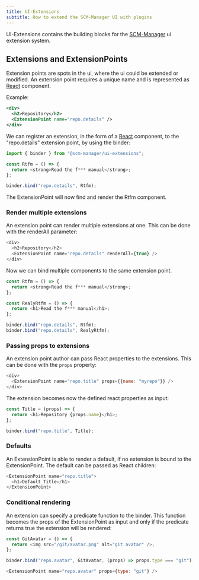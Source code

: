 ```yaml
---
title: UI-Extensions
subtitle: How to extend the SCM-Manager UI with plugins
---
```


UI-Extensions contains the building blocks for the [SCM-Manager](https://scm-manager.org) ui extension system.

## Extensions and ExtensionPoints

Extension points are spots in the ui, where the ui could be extended or modified. 
An extension point requires a unique name and is represented as [React](https://reactjs.org/) component.

Example:

```xml
<div>
  <h2>Repository</h2>
  <ExtensionPoint name="repo.details" />
</div>
```

We can register an extension, in the form of a [React](https://reactjs.org/) component, to the "repo.details" extension point, by using the binder:

```javascript
import { binder } from "@scm-manager/ui-extensions";

const Rtfm = () => {
  return <strong>Read the f*** manual</strong>;
};

binder.bind("repo.details", Rtfm);
```

The ExtensionPoint will now find and render the Rtfm component.

### Render multiple extensions

An extension point can render multiple extensions at one. This can be done with the renderAll parameter:


```javascript
<div>
  <h2>Repository</h2>
  <ExtensionPoint name="repo.details" renderAll={true} />
</div>
```

Now we can bind multiple components to the same extension point.

```javascript
const Rtfm = () => {
  return <strong>Read the f*** manual</strong>;
};

const RealyRtfm = () => {
  return <h1>Read the f*** manual</h1>;
};

binder.bind("repo.details", Rtfm);
binder.bind("repo.details", RealyRtfm);
```

### Passing props to extensions

An extension point author can pass React properties to the extensions. This can be done with the `props` property:

```javascript
<div>
  <ExtensionPoint name="repo.title" props={{name: "myrepo"}} />
</div>
```

The extension becomes now the defined react properties as input:

```javascript
const Title = (props) => {
  return <h1>Repository {props.name}</h1>;
};

binder.bind("repo.title", Title);
```

### Defaults

An ExtensionPoint is able to render a default, if no extension is bound to the ExtensionPoint.
The default can be passed as React children:

```javascript
<ExtensionPoint name="repo.title">
  <h1>Default Title</h1>
</ExtensionPoint>
```

### Conditional rendering

An extension can specify a predicate function to the binder. 
This function becomes the props of the ExtensionPoint as input and only if the predicate returns true the extension will be rendered:

```javascript
const GitAvatar = () => {
  return <img src="/git/avatar.png" alt="git avatar" />;
};

binder.bind("repo.avatar", GitAvatar, (props) => props.type === "git");
```

```javascript
<ExtensionPoint name="repo.avatar" props={type: "git"} />
```
